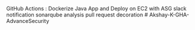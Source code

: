 GitHub Actions :
Dockerize Java App and Deploy on EC2 with ASG
slack notification
sonarqube analysis
pull request decoration
#   A k s h a y - K - G H A - A d v a n c e S e c u r i t y  
 